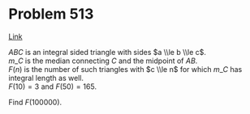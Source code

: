 # Problem 513

[Link](https://projecteuler.net/problem=513)

$ABC$ is an integral sided triangle with sides $a \\le b \\le c$.  
$m\_C$ is the median connecting $C$ and the midpoint of $AB$.  
$F(n)$ is the number of such triangles with $c \\le n$ for which $m\_C$ has integral length as well.  
$F(10)=3$ and $F(50)=165$.

Find $F(100000)$.
